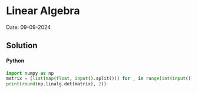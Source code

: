
# Linear Algebra

Date: 09-09-2024

## Solution
#### Python
```python
import numpy as np
matrix = [list(map(float, input().split())) for _ in range(int(input()))]
print(round(np.linalg.det(matrix), 2))
```
        